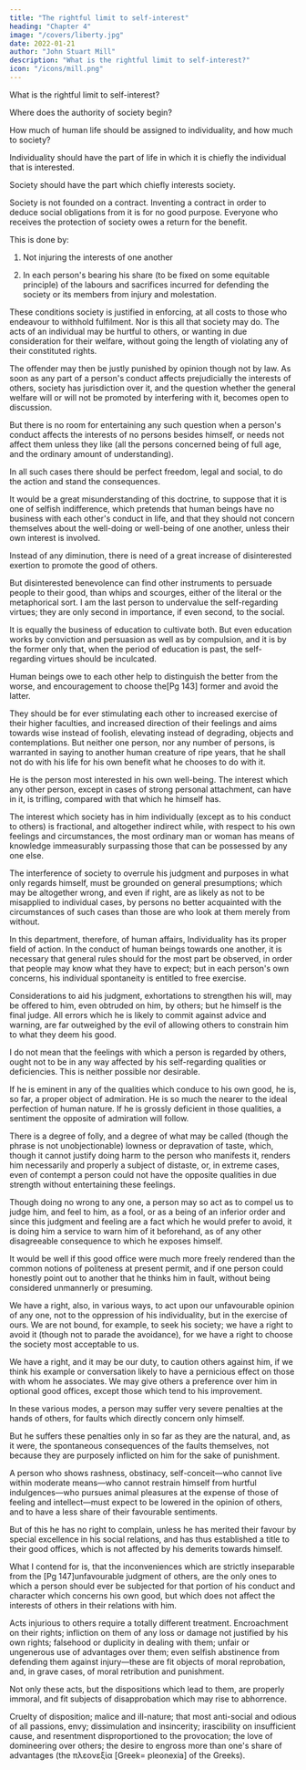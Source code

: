 ```yaml
---
title: "The rightful limit to self-interest"
heading: "Chapter 4"
image: "/covers/liberty.jpg"
date: 2022-01-21
author: "John Stuart Mill"
description: "What is the rightful limit to self-interest?"
icon: "/icons/mill.png"
---
```



What is the rightful limit to self-interest? 

<!-- the sovereignty of the individual over himself? --> Where does the authority of society begin? 

How much of human life should be assigned to individuality, and how much to society?

Individuality should have the part of life in which it is chiefly the individual that is interested.

Society should have the part which chiefly interests society.

Society is not founded on a contract. Inventing a contract in order to deduce social obligations from it is for no good purpose. Everyone who receives the protection of society owes a return for the benefit. <!-- The fact of living in society renders it indispensable that each should be bound to observe a certain line of conduct towards the rest.  -->

This is done by:

1. Not injuring the interests of one another

<!-- ; or rather certain interests which, either by express legal provision or by tacit understanding, ought to be considered as rights; -->

2. In each person's bearing his share (to be fixed on some equitable principle) of the labours and sacrifices incurred for defending the society or its members from injury and molestation. 


These conditions society is justified in enforcing, at all costs to those who endeavour to withhold fulfilment. Nor is this all that society may do. The acts of an individual may be hurtful to others, or wanting in due consideration for their welfare, without going the length of violating any of their constituted rights.

The offender may then be justly punished by opinion though not by law. As soon as any part of a person's conduct affects prejudicially the interests of others, society has jurisdiction over it, and the question whether the general welfare will or will not be promoted by interfering with it, becomes open to discussion.

But there is no room for entertaining any such question when a person's conduct affects the interests of no persons besides himself, or needs not affect them unless they like (all the persons concerned being of full age, and the ordinary amount of understanding). 

In all such cases there should be perfect freedom, legal and social, to do the action and stand the consequences.

It would be a great misunderstanding of this doctrine, to suppose that it is one of selfish indifference, which pretends that human beings have no business with each other's conduct in life, and that they should not concern themselves about the well-doing or well-being of one another, unless their own interest is involved. 

Instead of any diminution, there is need of a great increase of disinterested exertion to promote the good of others. 

But disinterested benevolence can find other instruments to persuade people to their good, than whips and scourges, either of the literal or the metaphorical sort. I am the last person to undervalue the self-regarding virtues; they are only second in importance, if even second, to the social. 

It is equally the business of education to cultivate both. But even education works by conviction and persuasion as well as by compulsion, and it is by the former only that, when the period of education is past, the self-regarding virtues should be inculcated. 

Human beings owe to each other help to distinguish the better from the worse, and encouragement to choose the[Pg 143] former and avoid the latter. 

They should be for ever stimulating each other to increased exercise of their higher faculties, and increased direction of their feelings and aims towards wise instead of foolish, elevating instead of degrading, objects and contemplations. But neither one person, nor any number of persons, is warranted in saying to another human creature of ripe years, that he shall not do with his life for his own benefit what he chooses to do with it. 

He is the person most interested in his own well-being. The interest which any other person, except in cases of strong personal attachment, can have in it, is trifling, compared with that which he himself has. 

The interest which society has in him individually (except as to his conduct to others) is fractional, and altogether indirect while, with respect to his own feelings and circumstances, the most ordinary man or woman has means of knowledge immeasurably surpassing those that can be possessed by any one else. 

The interference of society to overrule his judgment and purposes in what only regards himself, must be grounded on general presumptions; which may be altogether wrong, and even if right, are as likely as not to be misapplied to individual cases, by persons no better acquainted with the circumstances of such cases than those are who look at them merely from without. 

In this department, therefore, of human affairs, Individuality has its proper field of action. In the conduct of human beings towards one another, it is necessary that general rules should for the most part be observed, in order that people may know what they have to expect; but in each person's own concerns, his individual spontaneity is entitled to free exercise. 

Considerations to aid his judgment, exhortations to strengthen his will, may be offered to him, even obtruded on him, by others; but he himself is the final judge. All errors which he is likely to commit against advice and warning, are far outweighed by the evil of allowing others to constrain him to what they deem his good.

I do not mean that the feelings with which a person is regarded by others, ought not to be in any way affected by his self-regarding qualities or deficiencies. This is neither possible nor desirable. 

If he is eminent in any of the qualities which conduce to his own good, he is, so far, a proper object of admiration. He is so much the nearer to the ideal perfection of human nature. If he is grossly deficient in those qualities, a sentiment the opposite of admiration will follow. 

There is a degree of folly, and a degree of what may be called (though the phrase is not unobjectionable) lowness or depravation of taste, which, though it cannot justify doing harm to the person who manifests it, renders him necessarily and properly a subject of distaste, or, in extreme cases, even of contempt a person could not have the opposite qualities in due strength without entertaining these feelings.

Though doing no wrong to any one, a person may so act as to compel us to judge him, and feel to him, as a fool, or as a being of an inferior order and since this judgment and feeling are a fact which he would prefer to avoid, it is doing him a service to warn him of it beforehand, as of any other disagreeable consequence to which he exposes himself. 

It would be well if this good office were much more freely rendered than the common notions of politeness at present permit, and if one person could honestly point out to another that he thinks him in fault, without being considered unmannerly or presuming. 

We have a right, also, in various ways, to act upon our unfavourable opinion of any one, not to the oppression of his individuality, but in the exercise of ours. We are not bound, for example, to seek his society; we have a right to avoid it (though not to parade the avoidance), for we have a right to choose the society most acceptable to us. 

We have a right, and it may be our duty, to caution others against him, if we think his example or conversation likely to have a pernicious effect on those with whom he associates. We may give others a preference over him in optional good offices, except those which tend to his improvement. 

In these various modes, a person may suffer very severe penalties at the hands of others, for faults which directly concern only himself. 

But he suffers these penalties only in so far as they are the natural, and, as it were, the spontaneous consequences of the faults themselves, not because they are purposely inflicted on him for the sake of punishment. 

A person who shows rashness, obstinacy, self-conceit—who cannot live within moderate means—who cannot restrain himself from hurtful indulgences—who pursues animal pleasures at the expense of those of feeling and intellect—must expect to be lowered in the opinion of others, and to have a less share of their favourable sentiments. 

But of this he has no right to complain, unless he has merited their favour by special excellence in his social relations, and has thus established a title to their good offices, which is not affected by his demerits towards himself.

What I contend for is, that the inconveniences which are strictly inseparable from the [Pg 147]unfavourable judgment of others, are the only ones to which a person should ever be subjected for that portion of his conduct and character which concerns his own good, but which does not affect the interests of others in their relations with him. 

Acts injurious to others require a totally different treatment. Encroachment on their rights; infliction on them of any loss or damage not justified by his own rights; falsehood or duplicity in dealing with them; unfair or ungenerous use of advantages over them; even selfish abstinence from defending them against injury—these are fit objects of moral reprobation, and, in grave cases, of moral retribution and punishment. 

Not only these acts, but the dispositions which lead to them, are properly immoral, and fit subjects of disapprobation which may rise to abhorrence. 

Cruelty of disposition; malice and ill-nature; that most anti-social and odious of all passions, envy; dissimulation and insincerity; irascibility on insufficient cause, and resentment disproportioned to the provocation; the love of domineering over others; the desire to engross more than one's share of advantages (the πλεονεξἱα [Greek= pleonexia] of the Greeks).

